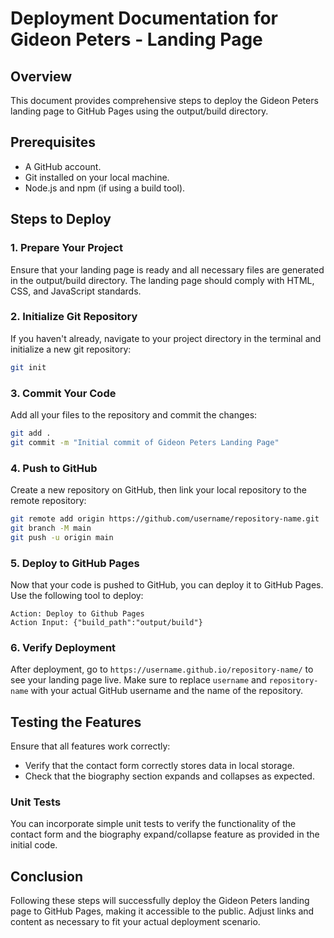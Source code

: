 # Deployment Documentation for Gideon Peters - Landing Page

## Overview
This document provides comprehensive steps to deploy the Gideon Peters landing page to GitHub Pages using the output/build directory.

## Prerequisites
- A GitHub account.
- Git installed on your local machine.
- Node.js and npm (if using a build tool).

## Steps to Deploy

### 1. Prepare Your Project
Ensure that your landing page is ready and all necessary files are generated in the output/build directory. The landing page should comply with HTML, CSS, and JavaScript standards.

### 2. Initialize Git Repository
If you haven't already, navigate to your project directory in the terminal and initialize a new git repository:
```bash
git init
```

### 3. Commit Your Code
Add all your files to the repository and commit the changes:
```bash
git add .
git commit -m "Initial commit of Gideon Peters Landing Page"
```

### 4. Push to GitHub
Create a new repository on GitHub, then link your local repository to the remote repository:
```bash
git remote add origin https://github.com/username/repository-name.git
git branch -M main
git push -u origin main
```

### 5. Deploy to GitHub Pages
Now that your code is pushed to GitHub, you can deploy it to GitHub Pages. Use the following tool to deploy:
```
Action: Deploy to Github Pages
Action Input: {"build_path":"output/build"}
```

### 6. Verify Deployment
After deployment, go to `https://username.github.io/repository-name/` to see your landing page live. Make sure to replace `username` and `repository-name` with your actual GitHub username and the name of the repository.

## Testing the Features
Ensure that all features work correctly:
- Verify that the contact form correctly stores data in local storage.
- Check that the biography section expands and collapses as expected.

### Unit Tests
You can incorporate simple unit tests to verify the functionality of the contact form and the biography expand/collapse feature as provided in the initial code.

## Conclusion
Following these steps will successfully deploy the Gideon Peters landing page to GitHub Pages, making it accessible to the public. Adjust links and content as necessary to fit your actual deployment scenario.